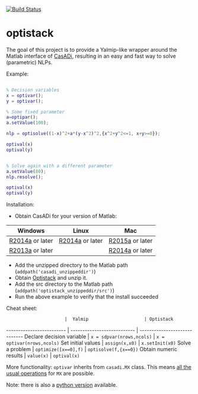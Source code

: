 [![Build Status](https://travis-ci.org/casadi/optistack.png?branch=master)](https://travis-ci.org/casadi/optistack)

# optistack
The goal of this project is to provide a Yalmip-like wrapper around the Matlab interface of [CasADi](http://casadi.org),  resulting in an easy and fast way to solve (parametric) NLPs.

Example:
```matlab

% Decision variables
x = optivar();
y = optivar();

% Some fixed parameter
a=optipar();
a.setValue(100);

nlp = optisolve((1-x)^2+a*(y-x^2)^2,{x^2+y^2<=1, x+y>=0});

optival(x)
optival(y)


% Solve again with a different parameter
a.setValue(80);
nlp.resolve();

optival(x)
optival(y)
```

Installation:
 * Obtain CasADi for your version of Matlab:

Windows   |   Linux     |    Mac
----------|-------------|--------------
[R2014a](http://files.casadi.org/3.0.0/windows/casadi-matlabR2014a-v3.0.0.zip) or later |    [R2014a](http://files.casadi.org/3.0.0/linux/casadi-matlabR2014a-v3.0.0.tar.gz) or later      | [R2015a](http://files.casadi.org/3.0.0/osx/casadi-matlabR2015a-v3.0.0.tar.gz) or later
[R2013a](http://files.casadi.org/3.0.0/windows/casadi-matlabR2013a-v3.0.0.zip) or later | | [R2014a](http://files.casadi.org/3.0.0/osx/casadi-matlabR2014a-v3.0.0.tar.gz) or later |

 * Add the unzipped directory to the Matlab path (`addpath('casadi_unzippeddir')`)
 * Obtain [Optistack](https://github.com/casadi/optistack/archive/master.zip) and unzip it.
 * Add the src directory to the Matlab path (`addpath('optistack_unzippeddir/src')`)
 * Run the above example to verify that the install succeeded


Cheat sheet:

                          |  Yalmip                     | Optistack
------------------------- | --------------------------- | -----------------------------
Declare decision variable | `x = sdpvar(nrows,ncols)`   | `x = optivar(nrows,ncols)`
Set initial values        | `assign(x,x0)`              | `x.setInit(x0)`
Solve a problem           | `optimize([x==0],f)`        | `optisolve(f,{x==0})`
Obtain numeric results    | `value(x)`                  | `optival(x)`


More functionality:
`optivar` inherits from `casadi.MX` class. This means [all the usual operations](http://casadi.sourceforge.net/v3.0.0/api/html/d9/dc2/group__expression__tools.html) for `MX` are possible.



Note: there is also a [python version](https://github.com/casadi/python-optistack/) available.

